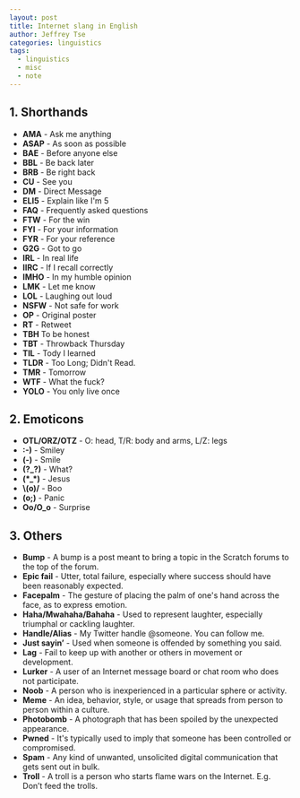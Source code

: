 ```yaml
---
layout: post
title: Internet slang in English
author: Jeffrey Tse
categories: linguistics
tags:
  - linguistics
  - misc
  - note
---
```


## 1. Shorthands

- __AMA__ - Ask me anything
- __ASAP__ - As soon as possible
- __BAE__ - Before anyone else
- __BBL__ - Be back later
- __BRB__ - Be right back
- __CU__ - See you
- __DM__ - Direct Message
- __ELI5__ - Explain like I'm 5
- __FAQ__ - Frequently asked questions
- __FTW__ - For the win
- __FYI__ - For your information
- __FYR__ - For your reference
- __G2G__ - Got to go
- __IRL__ - In real life
- __IIRC__ - If I recall correctly
- __IMHO__ - In my humble opinion
- __LMK__ - Let me know
- __LOL__ - Laughing out loud
- __NSFW__ - Not safe for work
- __OP__ - Original poster
- __RT__ - Retweet
- __TBH__ To be honest
- __TBT__ - Throwback Thursday
- __TIL__ - Tody I learned
- __TLDR__ - Too Long; Didn't Read.
- __TMR__ - Tomorrow
- __WTF__ - What the fuck?
- __YOLO__ - You only live once

## 2. Emoticons

- __OTL/ORZ/OTZ__ - O: head, T/R: body and arms, L/Z: legs
- __:-)__ - Smiley
- __(-)__ - Smile
- __(?_?)__ - What?
- __(\*_\*)__ - Jesus
- __\\(o)/__ - Boo
- __(o;)__ - Panic
- __Oo/O_o__ - Surprise

## 3. Others

- __Bump__ - A bump is a post meant to bring a topic in the Scratch forums
to the top of the forum.
- __Epic fail__ - Utter, total failure, especially where success should
have been reasonably expected.
- __Facepalm__ - The gesture of placing the palm of one's hand across the
face, as to express emotion.
-  __Haha/Mwahaha/Bahaha__ - Used to represent laughter, especially
triumphal or cackling laughter.
- __Handle/Alias__ - My Twitter handle @someone. You can follow me.
- __Just sayin’__ - Used when someone is offended by something you said.
- __Lag__ - Fail to keep up with another or others in movement or development.
- __Lurker__ - A user of an Internet message board or chat room who does
not participate.
- __Noob__ - A person who is inexperienced in a particular sphere or activity.
- __Meme__ - An idea, behavior, style, or usage that spreads from person
to person within a culture.
- __Photobomb__ - A photograph that has been spoiled by the unexpected
appearance.
- __Pwned__ - It's typically used to imply that someone has been controlled
or compromised.
- __Spam__ - Any kind of unwanted, unsolicited digital communication that
gets sent out in bulk.
- __Troll__ - A troll is a person who starts flame wars on the Internet.
E.g. Don’t feed the trolls.
